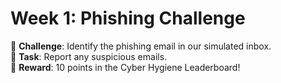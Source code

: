 # Week 1: Phishing Challenge  

🔹 **Challenge**: Identify the phishing email in our simulated inbox.  
🔹 **Task**: Report any suspicious emails.  
🔹 **Reward**: 10 points in the Cyber Hygiene Leaderboard!  
